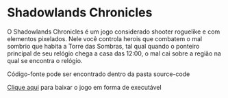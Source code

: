 # Shadowlands Chronicles

O Shadowlands Chronicles é um jogo considerado shooter roguelike e com elementos pixelados. Nele você controla herois que combatem o mal sombrio que habita a Torre das Sombras, tal qual quando o ponteiro principal de seu relógio chega a casa das 12:00, o mal cai sobre a região na qual se encontra o relógio.

Código-fonte pode ser encontrado dentro da pasta source-code

[Clique aqui](https://mega.nz/file/ZjQ0WagS#etMsEQYm-bTvCxyPs6vJXdKHZNFfMmjb3miymkHgp_k) para baixar o jogo em forma de executável


